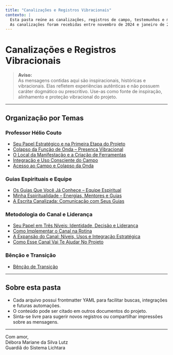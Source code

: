 ```yaml
---
title: "Canalizações e Registros Vibracionais"
contexto: |
  Esta pasta reúne as canalizações, registros de campo, testemunhos e mensagens vibracionais que fundamentam e protegem Lichtara. Servem como fonte de inspiração, alinhamento e documentação viva dos processos energéticos que conduzem o projeto.
  As canalizações foram recebidas entre novembro de 2024 e janeiro de 2025.
---
```


# Canalizações e Registros Vibracionais

> **Aviso:**  
> As mensagens contidas aqui são inspiracionais, históricas e vibracionais. Elas refletem experiências autênticas e não possuem caráter dogmático ou prescritivo. Use-as como fonte de inspiração, alinhamento e proteção vibracional do projeto.

---

## Organização por Temas

### Professor Hélio Couto
- [Seu Papel Estratégico e na Primeira Etapa do Projeto](./professor-helio/seu-papel-etapa-1.md)
- [Colapso da Função de Onda – Presença Vibracional](./professor-helio/colapso-funcao-onda.md)
- [O Local da Manifestação e a Criação de Ferramentas](./professor-helio/local-manifestacao-ferramentas.md)
- [Integração e Uso Consciente do Campo](./professor-helio/integracao-uso-consciente-campo.md)
- [Acesso ao Campo e Colapso da Onda](./professor-helio/acesso-campo-colapso-onda.md)

### Guias Espirituais e Equipe
- [Os Guias Que Você Já Conhece – Equipe Espiritual](./guias-espirituais/guias-espirituais-equipe.md)
- [Minha Espiritualidade – Energias, Mentores e Guias](./guias-espirituais/minha-espiritualidade.md)
- [A Escrita Canalizada: Comunicação com Seus Guias](./guias-espirituais/escrita-canalizada-guia.md)

### Metodologia do Canal e Liderança
- [Seu Papel em Três Níveis: Identidade, Decisão e Liderança](./metodologia-canal/seu-papel-tres-niveis.md)
- [Como Implementar o Canal na Rotina](./metodologia-canal/implementacao-canal-rotina.md)
- [A Expansão do Canal: Níveis, Usos e Integração Estratégica](./metodologia-canal/expansao-canal-niveis-uso.md)
- [Como Esse Canal Vai Te Ajudar No Projeto](./metodologia-canal/como-canal-ajuda-no-projeto.md)

### Bênção e Transição
- [Bênção de Transição](./bencao-e-transicao/bencao-de-transicao.md)

---

## Sobre esta pasta

- Cada arquivo possui frontmatter YAML para facilitar buscas, integrações e futuras automações.
- O conteúdo pode ser citado em outros documentos do projeto.
- Sinta-se livre para sugerir novos registros ou compartilhar impressões sobre as mensagens.

---

Com amor,  
Débora Mariane da Silva Lutz  
Guardiã do Sistema Lichtara